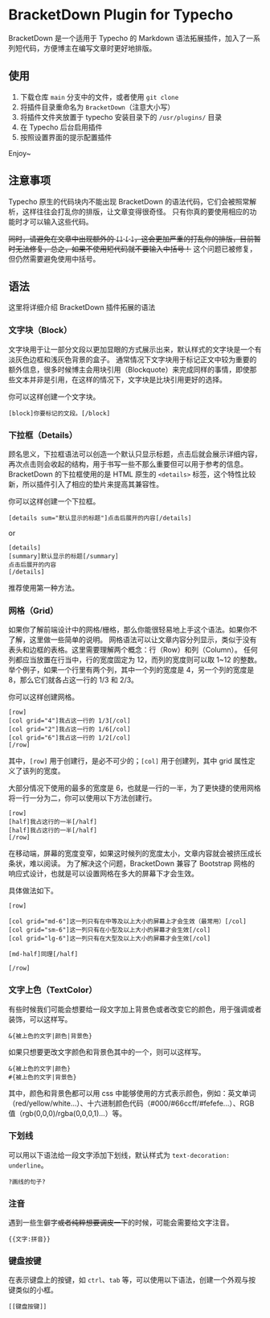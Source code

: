 # BracketDown Plugin for Typecho

BracketDown 是一个适用于 Typecho 的 Markdown 语法拓展插件，加入了一系列短代码，方便博主在编写文章时更好地排版。

## 使用

1. 下载仓库 `main` 分支中的文件，或者使用 `git clone`
2. 将插件目录重命名为 `BracketDown`（注意大小写）
3. 将插件文件夹放置于 typecho 安装目录下的 `/usr/plugins/` 目录
4. 在 Typecho 后台启用插件
5. 按照设置界面的提示配置插件

Enjoy~

## 注意事项

Typecho 原生的代码块内不能出现 BracketDown 的语法代码，它们会被照常解析，这样往往会打乱你的排版，让文章变得很奇怪。
只有你真的要使用相应的功能时才可以输入这些代码。

~~同时，请避免在文章中出现额外的 `[]` `[` `]`，这会更加严重的打乱你的排版，目前暂时无法修复，总之，如果不使用短代码就不要输入中括号！~~
这个问题已被修复，但仍然需要避免使用中括号。

## 语法

这里将详细介绍 BracketDown 插件拓展的语法

### 文字块（Block）

文字块用于让一部分文段以更加显眼的方式展示出来，默认样式的文字块是一个有淡灰色边框和浅灰色背景的盒子。
通常情况下文字块用于标记正文中较为重要的额外信息，很多时候博主会用块引用（Blockquote）来完成同样的事情，即使那些文本并非是引用，在这样的情况下，文字块是比块引用更好的选择。

你可以这样创建一个文字块。

```
[block]你要标记的文段。[/block]
```

### 下拉框（Details）

顾名思义，下拉框语法可以创造一个默认只显示标题，点击后就会展示详细内容，再次点击则会收起的结构，用于书写一些不那么重要但可以用于参考的信息。
BracketDown 的下拉框使用的是 HTML 原生的 `<details>` 标签，这个特性比较新，所以插件引入了相应的垫片来提高其兼容性。

你可以这样创建一个下拉框。

```
[details sum="默认显示的标题"]点击后展开的内容[/details]
```

or

```
[details]
[summary]默认显示的标题[/summary]
点击后展开的内容
[/details]
```

推荐使用第一种方法。

### 网格（Grid）

如果你了解前端设计中的网格/栅格，那么你能很轻易地上手这个语法。如果你不了解，这里做一些简单的说明。
网格语法可以让文章内容分列显示，类似于没有表头和边框的表格。这里需要理解两个概念：行（Row）和列（Column）。
任何列都应当放置在行当中，行的宽度固定为 12，而列的宽度则可以取 1~12 的整数。
举个例子，如果一个行里有两个列，其中一个列的宽度是 4，另一个列的宽度是 8，那么它们就各占这一行的 1/3 和 2/3。

你可以这样创建网格。

```
[row]
[col grid="4"]我占这一行的 1/3[/col]
[col grid="2"]我占这一行的 1/6[/col]
[col grid="6"]我占这一行的 1/2[/col]
[/row]
```

其中，`[row]` 用于创建行，是必不可少的；`[col]` 用于创建列，其中 grid 属性定义了该列的宽度。

大部分情况下使用的最多的宽度是 6，也就是一行的一半，为了更快捷的使用网格将一行一分为二，你可以使用以下方法创建行。

```
[row]
[half]我占这行的一半[/half]
[half]我占这行的一半[/half]
[/row]
```

在移动端，屏幕的宽度变窄，如果这时候列的宽度太小，文章内容就会被挤压成长条状，难以阅读。
为了解决这个问题，BracketDown 兼容了 Bootstrap 网格的响应式设计，也就是可以设置网格在多大的屏幕下才会生效。

具体做法如下。

```
[row]

[col grid="md-6"]这一列只有在中等及以上大小的屏幕上才会生效（最常用）[/col]
[col grid="sm-6"]这一列只有在小型及以上大小的屏幕才会生效[/col]
[col grid="lg-6"]这一列只有在大型及以上大小的屏幕才会生效[/col]

[md-half]同理[/half]

[/row]
```

### 文字上色（TextColor）

有些时候我们可能会想要给一段文字加上背景色或者改变它的颜色，用于强调或者装饰，可以这样写。

```
&{被上色的文字|颜色|背景色}
```

如果只想要更改文字颜色和背景色其中的一个，则可以这样写。

```
&{被上色的文字|颜色}
#{被上色的文字|背景色}
```

其中，颜色和背景色都可以用 css 中能够使用的方式表示颜色，例如：英文单词（red/yellow/white...）、十六进制颜色代码（#000/#66ccff/#fefefe...）、RGB 值（rgb(0,0,0)/rgba(0,0,0,1)...）等。

### 下划线

可以用以下语法给一段文字添加下划线，默认样式为 `text-decoration: underline`。

```
?画线的句子?
```

### 注音

遇到一些生僻字~~或者纯粹想要调皮一下~~的时候，可能会需要给文字注音。

```
{{文字:拼音}}
```

### 键盘按键

在表示键盘上的按键，如 `ctrl`、`tab` 等，可以使用以下语法，创建一个外观与按键类似的小框。

```
[[键盘按键]]
```

